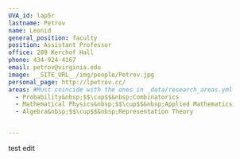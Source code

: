 ```yaml
---
UVA_id: lap5r
lastname: Petrov
name: Leonid
general_position: faculty
position: Assistant Professor
office: 209 Kerchof Hall
phone: 434-924-4167
email: petrov@virginia.edu
image: __SITE_URL__/img/people/Petrov.jpg
personal_page: http://lpetrov.cc/
areas: #Must coincide with the ones in _data/research_areas.yml
  - Probability&nbsp;$$\cup$$&nbsp;Combinatorics
  - Mathematical Physics&nbsp;$$\cup$$&nbsp;Applied Mathematics
  - Algebra&nbsp;$$\cup$$&nbsp;Representation Theory


---
```


<!-- ignore this outdated info for now -->

<!--
* Asymptotics of Random Lozenge Tilings via Gelfand-Tsetlin Schemes (2012), [arXiv:1202.3901 [math.PR]](http://arxiv.org/abs/1202.3901).
* (with Ivan Corwin) Stochastic higher spin vertex models on the line (2015). -->


test edit

